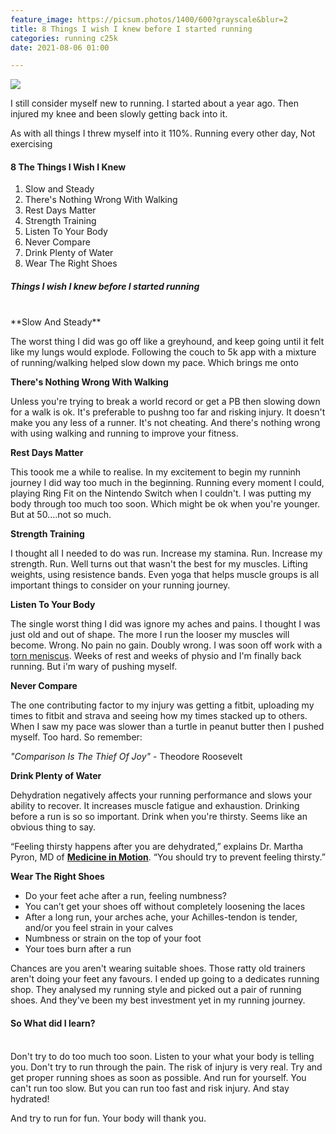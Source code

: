 ```yaml
---
feature_image: https://picsum.photos/1400/600?grayscale&blur=2
title: 8 Things I wish I knew before I started running
categories: running c25k
date: 2021-08-06 01:00

---
```

![](https://res.cloudinary.com/paddysplace/image/upload/v1628363292/c25k/8_Things_I_wish_I_knew_before_I_started_running_insta.png)

I still consider myself new to running. I started about a year ago. Then injured my knee and been slowly getting back into it.

As with all things I threw myself into it 110%. Running every other day, Not exercising

#### 8 The Things I Wish I Knew  

1. Slow and Steady
2. There's Nothing Wrong With Walking
3. Rest Days Matter
4. Strength Training
5. Listen To Your Body
6. Never Compare
7. Drink Plenty of Water
8. Wear The Right Shoes<br>

##### Things I wish I knew before I started running
<br>
**Slow And Steady**

The worst thing I did was go off like a greyhound, and keep going until it felt like my lungs would explode. Following the couch to 5k app with a mixture of running/walking helped slow down my pace. Which brings me onto

**There's Nothing Wrong With Walking**

Unless you're trying to break a world record or get a PB then slowing down for a walk is ok. It's preferable to pushng too far and risking injury. It doesn't make you any less of a runner. It's not cheating. And there's nothing wrong with using walking and running to improve your fitness.

**Rest Days Matter**

This toook me a while to realise. In my excitement to begin my runninh journey I did way too much in the beginning. Running every moment I could, playing Ring Fit on the Nintendo Switch when I couldn't. I was putting my body through too much too soon. Which might be ok when you're younger. But at 50....not so much.

**Strength Training**

I thought all I needed to do was run. Increase my stamina. Run. Increase my strength. Run. Well turns out that wasn't the best for my muscles. Lifting weights, using resistence bands. Even yoga that helps muscle groups is all important things to consider on your running journey.

**Listen To Your Body**

The single worst thing I did was ignore my aches and pains. I thought I was just old and out of shape. The more I run the looser my muscles will become. Wrong. No pain no gain. Doubly wrong. I was soon off work with a [torn meniscus](https://www.webmd.com/pain-management/knee-pain/meniscus-tear-injury "torn meniscus"). Weeks of rest and weeks of physio and I'm finally back running. But i'm wary of pushing myself.

**Never Compare**

The one contributing factor to my injury was getting a fitbit, uploading my times to fitbit and strava and seeing how my times stacked up to others. When I saw my pace was slower than a turtle in peanut butter then I pushed myself. Too hard. So remember:

_"Comparison Is The Thief Of Joy"_ - Theodore Roosevelt

**Drink Plenty of Water**

Dehydration negatively affects your running performance and slows your ability to recover. It increases muscle fatigue and exhaustion. Drinking before a run is so so important. Drink when you're thirsty. Seems like an obvious thing to say. 

“Feeling thirsty happens after you are dehydrated,” explains Dr. Martha Pyron, MD of [**Medicine in Motion**](https://medinmotion.com/). “You should try to prevent feeling thirsty.”

**Wear The Right Shoes**

* Do your feet ache after a run, feeling numbness?
* You can’t get your shoes off without completely loosening the laces
* After a long run, your arches ache, your Achilles-tendon is tender, and/or you feel strain in your calves
* Numbness or strain on the top of your foot
* Your toes burn after a run

Chances are you aren't wearing suitable shoes. Those ratty old trainers aren't doing your feet any favours. I ended up going to a dedicates running shop. They analysed my running style and picked out a pair of running shoes. And they've been my best investment yet in my running journey.


#### So What did I learn?
<br>
Don't try to do too much too soon. Listen to your what your body is telling you. Don't try to run through the pain. The risk of injury is very real. Try and get proper running shoes as soon as possible. And run for yourself. You can't run too slow. But you can run too fast and risk injury. And stay hydrated!

And try to run for fun. Your body will thank you.

